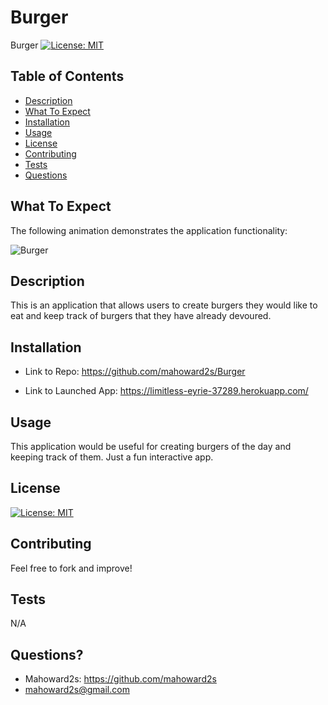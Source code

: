 # Burger
Burger
[![License: MIT](https://img.shields.io/badge/License-MIT-yellow.svg)](https://opensource.org/licenses/MIT)

## Table of Contents
- [Description](#description)
- [What To Expect](#what-to-expect)
- [Installation](#installation)
- [Usage](#usage)
- [License](#license)
- [Contributing](#contributing)
- [Tests](#tests)
- [Questions](#questions)

## What To Expect

The following animation demonstrates the application functionality:

![Burger](/public/assets/img/Matts_Burgers.gif)

## Description
This is an application that allows users to create burgers they would like to eat and keep track of burgers that they have already devoured.   

## Installation
- Link to Repo:
https://github.com/mahoward2s/Burger

- Link to Launched App:
https://limitless-eyrie-37289.herokuapp.com/

## Usage 
 This application would be useful for creating burgers of the day and keeping track of them.  Just a fun interactive app.

## License
[![License: MIT](https://img.shields.io/badge/License-MIT-yellow.svg)](https://opensource.org/licenses/MIT)

## Contributing
Feel free to fork and improve!

## Tests
N/A

## Questions?
- Mahoward2s: https://github.com/mahoward2s
- mahoward2s@gmail.com